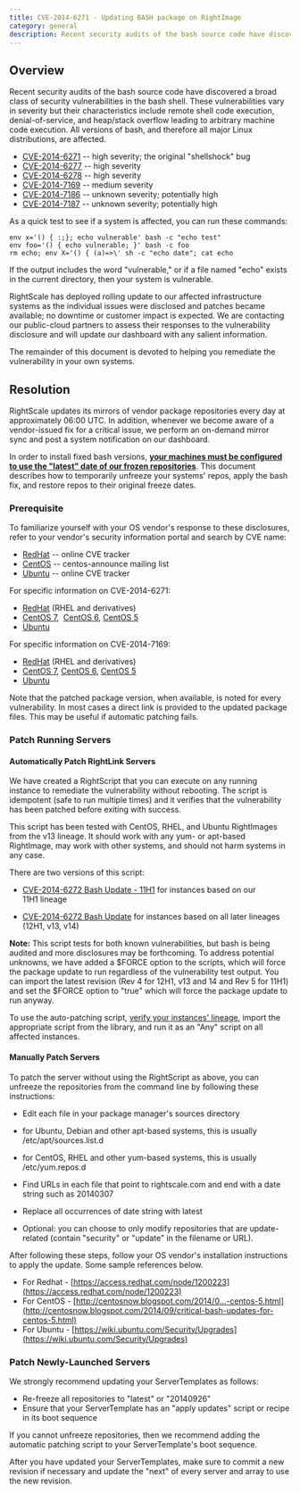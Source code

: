 ```yaml
---
title: CVE-2014-6271 - Updating BASH package on RightImage
category: general
description: Recent security audits of the bash source code have discovered a broad class of security vulnerabilities in the bash shell.
---
```


## Overview

Recent security audits of the bash source code have discovered a broad class of security vulnerabilities in the bash shell. These vulnerabilities vary in severity but their characteristics include remote shell code execution, denial-of-service, and heap/stack overflow leading to arbitrary machine code execution. All versions of bash, and therefore all major Linux distributions, are affected.

- [CVE-2014-6271](https://cve.mitre.org/cgi-bin/cvename.cgi?name=CVE-2014-6271) -- high severity; the original "shellshock" bug
- [CVE-2014-6277](https://cve.mitre.org/cgi-bin/cvename.cgi?name=CVE-2014-6277) -- high severity
- [CVE-2014-6278](https://cve.mitre.org/cgi-bin/cvename.cgi?name=CVE-2014-6278) -- high severity
- [CVE-2014-7169](https://cve.mitre.org/cgi-bin/cvename.cgi?name=CVE-2014-7169) -- medium severity
- [CVE-2014-7186](https://cve.mitre.org/cgi-bin/cvename.cgi?name=CVE-2014-7186) -- unknown severity; potentially high
- [CVE-2014-7187](https://cve.mitre.org/cgi-bin/cvename.cgi?name=CVE-2014-7187) -- unknown severity; potentially high

As a quick test to see if a system is affected, you can run these commands:

  ~~~
  env x='() { :;}; echo vulnerable' bash -c "echo test"
  env foo='() { echo vulnerable; }' bash -c foo
  rm echo; env X='() { (a)=>\' sh -c "echo date"; cat echo
  ~~~

If the output includes the word "vulnerable," or if a file named "echo" exists in the current directory, then your system is vulnerable.

RightScale&nbsp;has deployed&nbsp;rolling update to our affected infrastructure systems as the individual issues were disclosed and patches became available; no downtime or customer impact is expected. We are contacting our public-cloud partners to assess their responses to the vulnerability disclosure and will update our dashboard with any salient information.

The remainder of this document is devoted to helping you remediate the vulnerability in your own systems.

## Resolution

RightScale updates its mirrors of vendor package repositories every day at approximately 06:00 UTC. In addition, whenever we become aware of a vendor-issued fix for a critical issue, we perform an on-demand mirror sync&nbsp;and post a system notification on our dashboard.

In order to install fixed bash versions, <u><strong>your machines must be configured to use the "latest" date of our frozen repositories</strong></u>. This document describes how to temporarily unfreeze your systems' repos, apply the bash fix, and restore repos to their original freeze dates.

### Prerequisite

To familiarize yourself with your OS vendor's response to these disclosures, refer to your vendor's security information portal and search by CVE name:

- [RedHat](https://access.redhat.com/security/cve/)&nbsp;-- online CVE tracker
- [CentOS](http://lists.centos.org/pipermail/centos-announce/)&nbsp;--&nbsp;centos-announce&nbsp;mailing list
- [Ubuntu](http://people.canonical.com/~ubuntu-security/cve/)&nbsp;-- online&nbsp;CVE tracker

For specific information on&nbsp;CVE-2014-6271:

- [RedHat](https://rhn.redhat.com/errata/RHSA-2014-1294.html)&nbsp;(RHEL and derivatives)
- [CentOS&nbsp;7](http://lwn.net/Articles/612980/),&nbsp; [CentOS&nbsp;6](http://lwn.net/Articles/612981/), [CentOS&nbsp;5](http://lwn.net/Articles/612979/ "http://lwn.net/Articles/612979/")
- [Ubuntu](http://people.canonical.com/~ubuntu-security/cve/2014/CVE-2014-6271.html)

For specific information on CVE-2014-7169:

- [RedHat](https://access.redhat.com/articles/1200223) (RHEL and derivatives)
- [CentOS&nbsp;7](http://lists.centos.org/pipermail/centos-announce/2014-September/020592.html), [CentOS 6](http://lists.centos.org/pipermail/centos-announce/2014-September/020593.html), [CentOS 5](http://lists.centos.org/pipermail/centos-announce/2014-September/020591.html)
- [Ubuntu](http://people.canonical.com/~ubuntu-security/cve/2014/CVE-2014-7169.html)

Note that the patched&nbsp;package version, when available, is noted for every vulnerability. In most cases a direct link is provided to the updated package files. This may be useful if automatic patching fails.

### Patch Running Servers

#### Automatically Patch RightLink Servers

We have created a RightScript that you can execute on any running instance to remediate the vulnerability without rebooting. The script is idempotent (safe to run multiple times) and it verifies that the vulnerability has been patched&nbsp;before exiting with success.

This script has been tested with CentOS, RHEL, and Ubuntu RightImages from the v13 lineage. It should work with any yum- or apt-based RightImage, may work with other systems, and should not harm systems in any case.

There are two versions of this script:

* [CVE-2014-6272 Bash Update - 11H1](https://www.rightscale.com/library/right_scripts/CVE-2014-6272-Bash-Update-11H1/lineage/50793)&nbsp;for instances based on our 11H1&nbsp;lineage

* [CVE-2014-6272 Bash Update](https://www.rightscale.com/library/right_scripts/CVE-2014-6272-Bash-Update/lineage/50786)&nbsp;for instances based on all later lineages (12H1, v13, v14)

**Note:** This script tests for both known vulnerabilities, but bash is being audited and more disclosures may be forthcoming. To address potential unknowns, we have added a $FORCE option to the scripts, which will force the package update to run regardless of the vulnerability test output. You can import the latest revision (Rev 4 for 12H1, v13 and 14 and Rev 5 for 11H1) and set the $FORCE option to "true" which will force the package update to run anyway.

To use the auto-patching script, <u>verify your instances' lineage</u>, import the appropriate script from the library, and run it as an "Any" script on all affected instances.

#### Manually Patch Servers

To patch the server without using the RightScript as above, you can unfreeze the repositories from the command line by following these instructions:

* Edit each file&nbsp;in your package manager's sources directory
* for Ubuntu, Debian and other apt-based systems, this is usually /etc/apt/sources.list.d
* for CentOS, RHEL and other yum-based systems, this is usually /etc/yum.repos.d


* Find URLs in each file that point to rightscale.com and end with a date string such as 20140307
* Replace all occurrences of date string with&nbsp;latest
* Optional: you can choose to only modify repositories that are update-related (contain "security" or "update" in the filename or URL).

After following these steps, follow your OS vendor's installation instructions to apply the update. Some sample references below.

* For Redhat - [https://access.redhat.com/node/1200223](https://access.redhat.com/node/1200223)
* For CentOS - [http://centosnow.blogspot.com/2014/0...-centos-5.html](http://centosnow.blogspot.com/2014/09/critical-bash-updates-for-centos-5.html)
* For Ubuntu - [https://wiki.ubuntu.com/Security/Upgrades](https://wiki.ubuntu.com/Security/Upgrades)

### Patch Newly-Launched Servers

We strongly recommend updating your ServerTemplates as follows:

* Re-freeze all repositories to "latest" or "20140926"
* Ensure that your ServerTemplate has an "apply updates" script or recipe in its boot sequence

If you cannot unfreeze repositories, then we recommend adding the automatic patching script to your ServerTemplate's boot sequence.

After you have updated your ServerTemplates, make sure to commit a new revision if necessary and update the "next" of every server and array to use the new revision.
